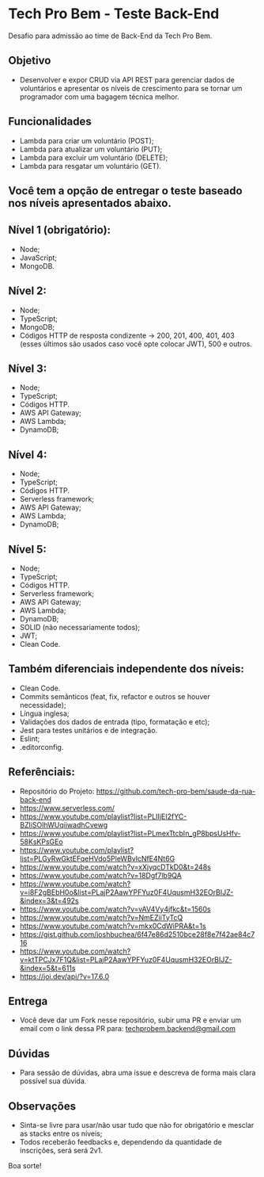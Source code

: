 # Tech Pro Bem - Teste Back-End
Desafio para admissão ao time de Back-End da Tech Pro Bem.

## Objetivo
- Desenvolver e expor CRUD via API REST para gerenciar dados de voluntários e apresentar os níveis de crescimento para se tornar um programador com uma bagagem técnica melhor.  

## Funcionalidades
- Lambda para criar um voluntário (POST);
- Lambda para atualizar um voluntário (PUT);
- Lambda para excluir um voluntário (DELETE);
- Lambda para resgatar um voluntário (GET).

## Você tem a opção de entregar o teste baseado nos níveis apresentados abaixo.

## Nível 1 (obrigatório):
- Node;
- JavaScript;
- MongoDB.

## Nível 2:
- Node;
- TypeScript;
- MongoDB;
- Códigos HTTP de resposta condizente -> 200, 201, 400, 401, 403 (esses últimos são usados caso você opte colocar JWT), 500 e outros.

## Nível 3:
- Node;
- TypeScript;
- Códigos HTTP.
- AWS API Gateway;
- AWS Lambda;
- DynamoDB;

## Nível 4:
- Node;
- TypeScript;
- Códigos HTTP.
- Serverless framework;
- AWS API Gateway;
- AWS Lambda;
- DynamoDB;

## Nível 5:
- Node;
- TypeScript;
- Códigos HTTP.
- Serverless framework;
- AWS API Gateway;
- AWS Lambda;
- DynamoDB;
- SOLID (não necessariamente todos);
- JWT;
- Clean Code.

## Também diferenciais independente dos níveis:
- Clean Code.
- Commits semânticos (feat, fix, refactor e outros se houver necessidade);
- Língua inglesa;
- Validações dos dados de entrada (tipo, formatação e etc);
- Jest para testes unitários e de integração.
- Eslint;
- .editorconfig.

## Referênciais:
- Repositório do Projeto: https://github.com/tech-pro-bem/saude-da-rua-back-end
- https://www.serverless.com/
- https://www.youtube.com/playlist?list=PLIIjEI2fYC-BZliSOIhWUqiiwadhCvewg
- https://www.youtube.com/playlist?list=PLmexTtcbIn_gP8bpsUsHfv-58KsKPsGEo
- https://www.youtube.com/playlist?list=PLGyRwGktEFqeHVdo5PleWBvlcNfE4Nt6G
- https://www.youtube.com/watch?v=xXjyqcDTkD0&t=248s
- https://www.youtube.com/watch?v=18Dgf7lb9QA
- https://www.youtube.com/watch?v=i8F2gBEbH0o&list=PLajP2AawYPFYuz0F4UqusmH32EOrBIJZ-&index=3&t=492s
- https://www.youtube.com/watch?v=vAV4Vy4jfkc&t=1560s
- https://www.youtube.com/watch?v=NmEZiiTyTcQ
- https://www.youtube.com/watch?v=mkx0CdWiPRA&t=1s
- https://gist.github.com/joshbuchea/6f47e86d2510bce28f8e7f42ae84c716
- https://www.youtube.com/watch?v=ktTPCJx7F1Q&list=PLajP2AawYPFYuz0F4UqusmH32EOrBIJZ-&index=5&t=611s
- https://joi.dev/api/?v=17.6.0

## Entrega
- Você deve dar um Fork nesse repositório, subir uma PR e enviar um email com o link dessa PR para: techprobem.backend@gmail.com

## Dúvidas
- Para sessão de dúvidas, abra uma issue e descreva de forma mais clara possível sua dúvida.

## Observações
- Sinta-se livre para usar/não usar tudo que não for obrigatório e mesclar as stacks entre os níveis;
- Todos receberão feedbacks e, dependendo da quantidade de inscrições, será será 2v1.

Boa sorte!
